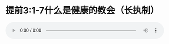 # 提前3:1-7什么是健康的教会（长执制）

<audio style="width: 100%;" preload="false" controls controlslist="nodownload"><source src="http://file.simai.life/audio/mp3/old/12368.mp3" type="audio/mpeg">Your browser does not support the audio element.</audio>


